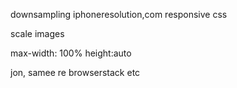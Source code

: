 downsampling
iphoneresolution,com
responsive css

scale images

max-width: 100%
height:auto



jon, samee re browserstack etc